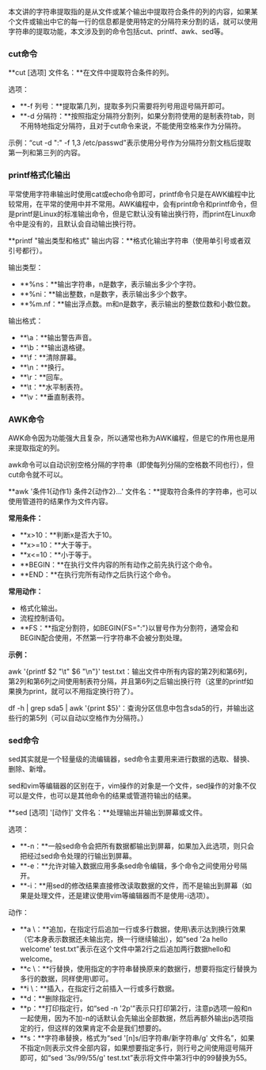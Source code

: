 本文讲的字符串提取指的是从文件或某个输出中提取符合条件的列的内容，如果某个文件或输出中它的每一行的信息都是使用特定的分隔符来分割的话，就可以使用字符串的提取功能，本文涉及到的命令包括cut、printf、awk、sed等。

### cut命令

**cut \[选项\] 文件名：**在文件中提取符合条件的列。

选项：

* **-f 列号：**提取第几列，提取多列只需要将列号用逗号隔开即可。
* **-d 分隔符：**按照指定分隔符分割列，如果分割符使用的是制表符tab，则不用特地指定分隔符，且对于cut命令来说，不能使用空格来作为分隔符。

示例：“cut -d ":" -f 1,3 /etc/passwd”表示使用分号作为分隔符分割文档后提取第一列和第三列的内容。

### printf格式化输出

平常使用字符串输出时使用cat或echo命令即可，printf命令只是在AWK编程中比较常用，在平常的使用中并不常用。AWK编程中，会有print命令和printf命令，但是printf是Linux的标准输出命令，但是它默认没有输出换行符，而print在Linux命令中是没有的，且默认会自动输出换行符。

**printf "输出类型和格式" 输出内容：**格式化输出字符串（使用单引号或者双引号都行）。

输出类型：

* **%ns：**输出字符串，n是数字，表示输出多少个字符。
* **%ni：**输出整数，n是数字，表示输出多少个数字。
* **%m.nf：**输出浮点数。m和n是数字，表示输出的整数位数和小数位数。

输出格式：

* **\a：**输出警告声音。
* **\b：**输出退格键。
* **\f：**清除屏幕。
* **\n：**换行。
* **\r：**回车。
* **\t：**水平制表符。
* **\v：**垂直制表符。

### AWK命令

AWK命令因为功能强大且复杂，所以通常也称为AWK编程，但是它的作用也是用来提取指定的列。

awk命令可以自动识别空格分隔的字符串（即使每列分隔的空格数不同也行），但cut命令就不可以。

**awk '条件1{动作1} 条件2{动作2}...' 文件名：**提取符合条件的字符串，也可以使用管道符的结果作为文件内容。

**常用条件：**

* **x&gt;10：**判断x是否大于10。
* **x&gt;=10：**大于等于。
* **x&lt;=10：**小于等于。
* **BEGIN：**在执行文件内容的所有动作之前先执行这个命令。
* **END：**在执行完所有动作之后执行这个命令。

**常用动作：**

* 格式化输出。
* 流程控制语句。
* **FS：**指定分割符，如BEGIN{FS=":"}以冒号作为分割符，通常会和BEGIN配合使用，不然第一行字符串不会被分割处理。

**示例：**

awk '{printf $2 "\t" $6 "\n"}' test.txt：输出文件中所有内容的第2列和第6列，第2列和第6列之间使用制表符分隔，并且第6列之后输出换行符（这里的printf如果换为print，就可以不用指定换行符了）。

df -h \| grep sda5 \| awk '{print $5}'：查询分区信息中包含sda5的行，并输出这些行的第5列（可以自动以空格作为分隔符。）

### sed命令

sed其实就是一个轻量级的流编辑器，sed命令主要用来进行数据的选取、替换、删除、新增。

sed和vim等编辑器的区别在于，vim操作的对象是一个文件，sed操作的对象不仅可以是文件，也可以是其他命令的结果或管道符输出的结果。

**sed \[选项\] '\[动作\]' 文件名：**处理输出并输出到屏幕或文件。

选项：

* **-n：**一般sed命令会把所有数据都输出到屏幕，如果加入此选项，则只会把经过sed命令处理的行输出到屏幕。
* **-e：**允许对输入数据应用多条sed命令编辑，多个命令之间使用分号隔开。
* **-i：**用sed的修改结果直接修改读取数据的文件，而不是输出到屏幕（如果是处理文件，还是建议使用vim等编辑器而不是使用-i选项）。

动作：

* **a \：**追加，在指定行后追加一行或多行数据，使用\表示达到换行效果（它本身表示数据还未输出完，换一行继续输出），如“sed '2a hello  welcome' test.txt”表示在这个文件中第2行之后追加两行数据hello和welcome。
* **c \：**行替换，使用指定的字符串替换原来的数据行，想要将指定行替换为多行的数据，同样使用\即可。
* **i \：**插入，在指定行之前插入一行或多行数据。
* **d：**删除指定行。
* **p：**打印指定行，如“sed -n '2p'”表示只打印第2行，注意p选项一般和n一起使用，因为不加-n的话默认会先输出全部数据，然后再额外输出p选项指定的行，但这样的效果肯定不会是我们想要的。
* **s：**字符串替换，格式为“sed '\[n\]s/旧字符串/新字符串/g' 文件名”，如果不指定n则表示文件全部内容，如果想要指定多行，则行号之间使用逗号隔开即可，如“sed '3s/99/55/g' test.txt”表示将文件中第3行中的99替换为55。




